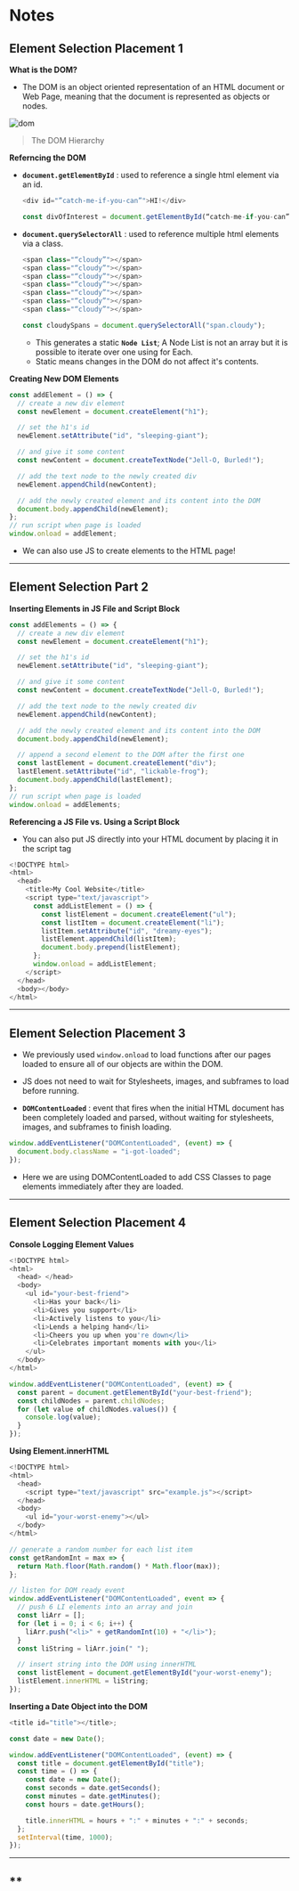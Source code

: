 # **Notes**

## **Element Selection Placement 1**

**What is the DOM?**

- The DOM is an object oriented representation of an HTML document or Web Page, meaning that the document is represented as objects or nodes.

![dom](https://appacademy-open-assets.s3-us-west-1.amazonaws.com/Module-DOM-API/element-selection/assets/DOM_tree.png)

> The DOM Hierarchy

**Referncing the DOM**

- **`document.getElementById`** : used to reference a single html element via an id.

  ```js
  <div id="”catch-me-if-you-can”">HI!</div>

  const divOfInterest = document.getElementById(“catch-me-if-you-can”)
  ```

- **`document.querySelectorAll`** : used to reference multiple html elements via a class.

  ```js
  <span class="“cloudy”"></span>
  <span class="“cloudy”"></span>
  <span class="“cloudy”"></span>
  <span class="“cloudy”"></span>
  <span class="“cloudy”"></span>
  <span class="“cloudy”"></span>
  <span class="“cloudy”"></span>

  const cloudySpans = document.querySelectorAll("span.cloudy");
  ```

  - This generates a static **`Node List`**; A Node List is not an array but it is possible to iterate over one using for Each.
  - Static means changes in the DOM do not affect it's contents.

**Creating New DOM Elements**

```js
const addElement = () => {
  // create a new div element
  const newElement = document.createElement("h1");

  // set the h1's id
  newElement.setAttribute("id", "sleeping-giant");

  // and give it some content
  const newContent = document.createTextNode("Jell-O, Burled!");

  // add the text node to the newly created div
  newElement.appendChild(newContent);

  // add the newly created element and its content into the DOM
  document.body.appendChild(newElement);
};
// run script when page is loaded
window.onload = addElement;
```

- We can also use JS to create elements to the HTML page!

---

## **Element Selection Part 2**

**Inserting Elements in JS File and Script Block**

```js
const addElements = () => {
  // create a new div element
  const newElement = document.createElement("h1");

  // set the h1's id
  newElement.setAttribute("id", "sleeping-giant");

  // and give it some content
  const newContent = document.createTextNode("Jell-O, Burled!");

  // add the text node to the newly created div
  newElement.appendChild(newContent);

  // add the newly created element and its content into the DOM
  document.body.appendChild(newElement);

  // append a second element to the DOM after the first one
  const lastElement = document.createElement("div");
  lastElement.setAttribute("id", "lickable-frog");
  document.body.appendChild(lastElement);
};
// run script when page is loaded
window.onload = addElements;
```

**Referencing a JS File vs. Using a Script Block**

- You can also put JS directly into your HTML document by placing it in the script tag

```js
<!DOCTYPE html>
<html>
  <head>
    <title>My Cool Website</title>
    <script type="text/javascript">
      const addListElement = () => {
        const listElement = document.createElement("ul");
        const listItem = document.createElement("li");
        listItem.setAttribute("id", "dreamy-eyes");
        listElement.appendChild(listItem);
        document.body.prepend(listElement);
      };
      window.onload = addListElement;
    </script>
  </head>
  <body></body>
</html>
```

---

## **Element Selection Placement 3**

- We previously used `window.onload` to load functions after our pages loaded to ensure all of our objects are within the DOM.

- JS does not need to wait for Stylesheets, images, and subframes to load before running.

- **`DOMContentLoaded`** : event that fires when the initial HTML document has been completely loaded and parsed, without waiting for stylesheets, images, and subframes to finish loading.

```js
window.addEventListener("DOMContentLoaded", (event) => {
  document.body.className = "i-got-loaded";
});
```

- Here we are using DOMContentLoaded to add CSS Classes to page elements immediately after they are loaded.

---

## **Element Selection Placement 4**

**Console Logging Element Values**

```js
<!DOCTYPE html>
<html>
  <head> </head>
  <body>
    <ul id="your-best-friend">
      <li>Has your back</li>
      <li>Gives you support</li>
      <li>Actively listens to you</li>
      <li>Lends a helping hand</li>
      <li>Cheers you up when you're down</li>
      <li>Celebrates important moments with you</li>
    </ul>
  </body>
</html>

window.addEventListener("DOMContentLoaded", (event) => {
  const parent = document.getElementById("your-best-friend");
  const childNodes = parent.childNodes;
  for (let value of childNodes.values()) {
    console.log(value);
  }
});
```

**Using Element.innerHTML**

```js
<!DOCTYPE html>
<html>
  <head>
    <script type="text/javascript" src="example.js"></script>
  </head>
  <body>
    <ul id="your-worst-enemy"></ul>
  </body>
</html>

// generate a random number for each list item
const getRandomInt = max => {
  return Math.floor(Math.random() * Math.floor(max));
};

// listen for DOM ready event
window.addEventListener("DOMContentLoaded", event => {
  // push 6 LI elements into an array and join
  const liArr = [];
  for (let i = 0; i < 6; i++) {
    liArr.push("<li>" + getRandomInt(10) + "</li>");
  }
  const liString = liArr.join(" ");

  // insert string into the DOM using innerHTML
  const listElement = document.getElementById("your-worst-enemy");
  listElement.innerHTML = liString;
});
```

**Inserting a Date Object into the DOM**

```js
<title id="title"></title>;

const date = new Date();

window.addEventListener("DOMContentLoaded", (event) => {
  const title = document.getElementById("title");
  const time = () => {
    const date = new Date();
    const seconds = date.getSeconds();
    const minutes = date.getMinutes();
    const hours = date.getHours();

    title.innerHTML = hours + ":" + minutes + ":" + seconds;
  };
  setInterval(time, 1000);
});
```

---
## **
